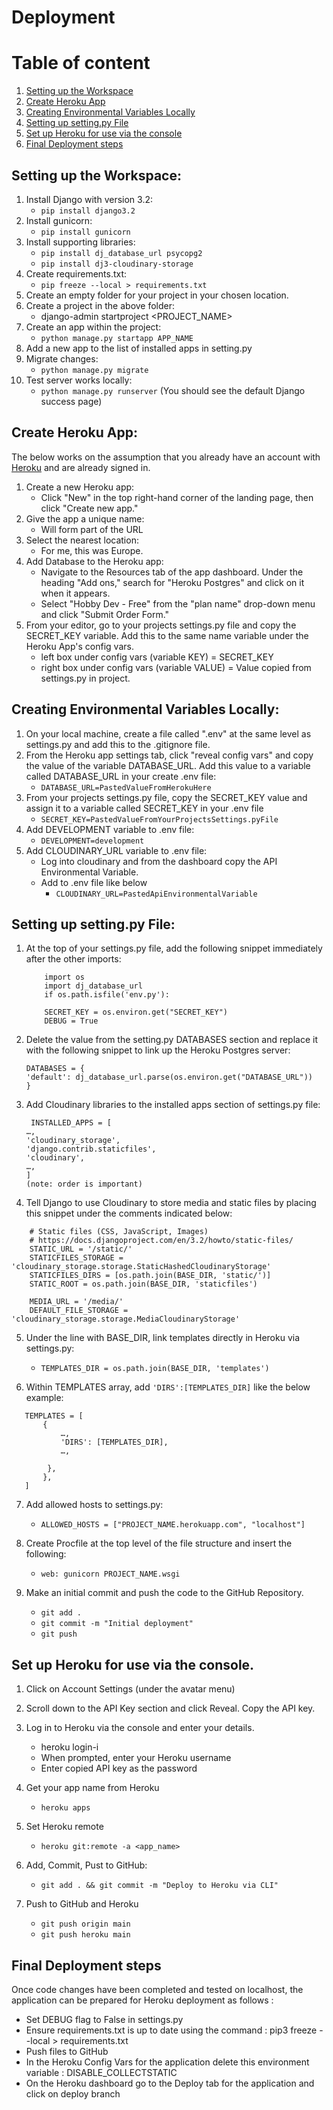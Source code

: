 # Deployment 

# Table of content
1. [Setting up the Workspace](#setting-up-the-workspace)
2. [Create Heroku App](#create-heroku-app)
3. [Creating Environmental Variables Locally](#creating-environmental-variables-locally)
4. [Setting up setting.py File](#setting-up-settingpy-file)
5. [Set up Heroku for use via the console](#set-up-heroku-for-use-via-the-console)
6. [Final Deployment steps](#final-deployment-steps)

## Setting up the Workspace:

1. Install Django with version 3.2:
    * ```pip install django3.2 ```
2. Install gunicorn:
    * ```pip install gunicorn```
3. Install supporting libraries:
    * ```pip install dj_database_url psycopg2```
    * ```pip install dj3-cloudinary-storage```
4. Create requirements.txt:
    * ```pip freeze --local > requirements.txt```
5. Create an empty folder for your project in your chosen location.
6. Create a project in the above folder:
    * django-admin startproject <PROJECT_NAME> 
7. Create an app within the project:
    * ```python manage.py startapp APP_NAME``` 
8. Add a new app to the list of installed apps in setting.py
9. Migrate changes: 
    * ```python manage.py migrate```
10. Test server works locally: 
    * ```python manage.py runserver```  (You should see the default Django success page)

## Create Heroku App:
The below works on the assumption that you already have an account with [Heroku](https://id.heroku.com/login) and are already signed in.
1. Create a new Heroku app:
    * Click "New" in the top right-hand corner of the landing page, then click "Create new app."
2. Give the app a unique name:
    * Will form part of the URL 
3. Select the nearest location:
    * For me, this was Europe.
4. Add Database to the Heroku app:
    * Navigate to the Resources tab of the app dashboard. Under the heading "Add ons," search for "Heroku Postgres" and click on it when it appears. 
    * Select "Hobby Dev - Free" from the "plan name" drop-down menu and click "Submit Order Form."
5. From your editor, go to your projects settings.py file and copy the SECRET_KEY variable. Add this to the same name variable under the Heroku App's config vars.
    * left box under config vars (variable KEY) = SECRET_KEY
    * right box under config vars (variable VALUE) = Value copied from settings.py in project.

## Creating Environmental Variables Locally:

1. On your local machine, create a file called ".env" at the same level as settings.py and add this to the .gitignore file.
2. From the Heroku app settings tab, click "reveal config vars" and copy the value of the variable DATABASE_URL. Add this value to a variable called DATABASE_URL in your create .env file:
    * ``` DATABASE_URL=PastedValueFromHerokuHere ```
3. From your projects settings.py file, copy the SECRET_KEY value and assign it to a variable called SECRET_KEY in your .env file
    * ``` SECRET_KEY=PastedValueFromYourProjectsSettings.pyFile ```
4. Add DEVELOPMENT variable to .env file:
    * ``` DEVELOPMENT=development ```
5. Add CLOUDINARY_URL variable to .env file:
    * Log into cloudinary and from the dashboard copy the API Environmental Variable.
    * Add to .env file like below
        * ``` CLOUDINARY_URL=PastedApiEnvironmentalVariable ```


## Setting up setting.py File:
1. At the top of your settings.py file, add the following snippet immediately after the other imports:
    ``` 
        import os
        import dj_database_url
        if os.path.isfile('env.py'):  

        SECRET_KEY = os.environ.get("SECRET_KEY")
        DEBUG = True
    ``` 
2. Delete the value from the setting.py DATABASES section and replace it with the following snippet to link up the Heroku Postgres server:  
   
    ```
    DATABASES = {
    'default': dj_database_url.parse(os.environ.get("DATABASE_URL"))
    }
    ```

3. Add Cloudinary libraries to the installed apps section of settings.py file:
   
   ```
    INSTALLED_APPS = [
   …,
   'cloudinary_storage',
   'django.contrib.staticfiles',
   'cloudinary',
   …,
   ]
   (note: order is important)
   ```

4. Tell Django to use Cloudinary to store media and static files by placing this snippet under the comments indicated below:
```
    # Static files (CSS, JavaScript, Images)
    # https://docs.djangoproject.com/en/3.2/howto/static-files/
    STATIC_URL = '/static/'
    STATICFILES_STORAGE = 'cloudinary_storage.storage.StaticHashedCloudinaryStorage'
    STATICFILES_DIRS = [os.path.join(BASE_DIR, 'static/')]
    STATIC_ROOT = os.path.join(BASE_DIR, 'staticfiles')

    MEDIA_URL = '/media/'
    DEFAULT_FILE_STORAGE = 'cloudinary_storage.storage.MediaCloudinaryStorage'
```

5. Under the line with BASE_DIR, link templates directly in Heroku via settings.py:
   * ``` TEMPLATES_DIR = os.path.join(BASE_DIR, 'templates') ```

6. Within TEMPLATES array, add ``` 'DIRS':[TEMPLATES_DIR] ``` like the below example:
```
   TEMPLATES = [
       {
           …,
           'DIRS': [TEMPLATES_DIR],
           …,
          
        },
       },
   ]
```
7. Add allowed hosts to settings.py:
    * ``` ALLOWED_HOSTS = ["PROJECT_NAME.herokuapp.com", "localhost"] ``` 

8. Create Procfile at the top level of the file structure and insert the following:
    * ``` web: gunicorn PROJECT_NAME.wsgi ```

9. Make an initial commit and push the code to the GitHub Repository.
    * ```git add .```
    * ```git commit -m "Initial deployment"```
    * ```git push```

## Set up Heroku for use via the console.
1. Click on Account Settings (under the avatar menu)
2. Scroll down to the API Key section and click Reveal. Copy the API key.
3. Log in to Heroku via the console and enter your details.
    * heroku login-i
    * When prompted, enter your Heroku username
    * Enter copied API key as the password

4. Get your app name from Heroku
    * ```heroku apps```
5. Set Heroku remote
    * ```heroku git:remote -a <app_name>```
6. Add, Commit, Pust to GitHub:
    * ```git add . && git commit -m "Deploy to Heroku via CLI"```
7. Push to GitHub and Heroku
    * ```git push origin main```
    * ```git push heroku main ```

## Final Deployment steps
Once code changes have been completed and tested on localhost, the application can be prepared for Heroku deployment as follows :
- Set DEBUG flag to False in settings.py
- Ensure requirements.txt is up to date using the command : pip3 freeze --local > requirements.txt
- Push files to GitHub
- In the Heroku Config Vars for the application delete this environment variable :  DISABLE_COLLECTSTATIC
- On the Heroku dashboard go to the Deploy tab for the application and click on deploy branch
